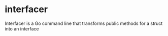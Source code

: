 # interfacer
Interfacer is a Go command line that transforms public methods for a struct into an interface
